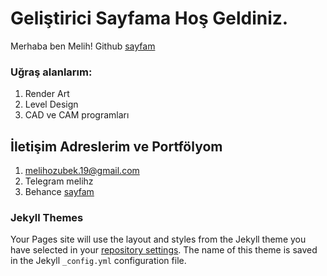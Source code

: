 # Geliştirici Sayfama Hoş Geldiniz.
Merhaba ben Melih!
Github [sayfam](https://github.com/MelihOzbk)
### Uğraş alanlarım:
1. Render Art
2. Level Design
3. CAD ve CAM programları

## İletişim Adreslerim ve Portfölyom
1. melihozubek.19@gmail.com
2. Telegram melihz
3. Behance [sayfam](https://www.behance.net/melihozubek)

### Jekyll Themes

Your Pages site will use the layout and styles from the Jekyll theme you have selected in your [repository settings](https://github.com/MelihOzbk/MelihOzbk.github.io/settings/pages). The name of this theme is saved in the Jekyll `_config.yml` configuration file.
